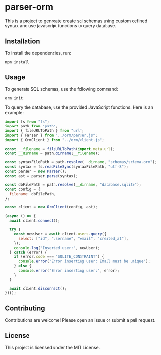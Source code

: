 # parser-orm

This is a project to genreate create sql schemas using custom defined syntax and
use javascript functions to query database.

## Installation

To install the dependencies, run:

```bash
npm install
```

## Usage

To generate SQL schemas, use the following command:

```bash
orm init
```

To query the database, use the provided JavaScript functions. Here is an
example:

```javascript
import fs from "fs";
import path from "path";
import { fileURLToPath } from "url";
import { Parser } from "../orm/parser.js";
import { OrmClient } from "../orm/client.js";

const __filename = fileURLToPath(import.meta.url);
const __dirname = path.dirname(__filename);

const syntaxFilePath = path.resolve(__dirname, "schemas/schema.orm");
const syntax = fs.readFileSync(syntaxFilePath, "utf-8");
const parser = new Parser();
const ast = parser.parse(syntax);

const dbFilePath = path.resolve(__dirname, "database.sqlite");
const config = {
  filename: dbFilePath,
};

const client = new OrmClient(config, ast);

(async () => {
  await client.connect();

  try {
    const newUser = await client.users.query({
      select: ["id", "username", "email", "created_at"],
    });
    console.log("Inserted user:", newUser);
  } catch (error) {
    if (error.code === "SQLITE_CONSTRAINT") {
      console.error("Error inserting user: Email must be unique");
    } else {
      console.error("Error inserting user:", error);
    }
  }

  await client.disconnect();
})();
```

## Contributing

Contributions are welcome! Please open an issue or submit a pull request.

## License

This project is licensed under the MIT License.
